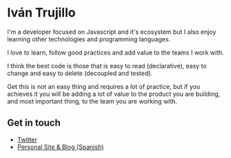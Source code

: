 # Iván Trujillo

I'm a developer focused on Javascript and it's ecosystem but I also enjoy learning other technologies and programming languages.

I love to learn, follow good practices and add value to the teams I work with.

I think the best code is those that is easy to read (declarative), easy to change and easy to delete (decoupled and tested).

Get this is not an easy thing and requires a lot of practice, but if you achieves it you will be adding a lot of value to the product you are building, and most important thing, to the team you are working with.

## Get in touch

- [Twitter](https://twitter.com/ivanbtrujillo)
- [Personal Site & Blog (Spanish)](https://ivanbtrujillo.com)

